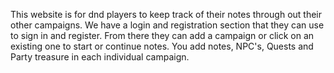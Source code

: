 This website is for dnd players to keep track of their notes through out their other campaigns. 
We have a login and registration section that they can use to sign in and register.
From there they can add a campaign or click on an existing one to start or continue notes.
You add notes, NPC's, Quests and Party treasure in each individual campaign. 